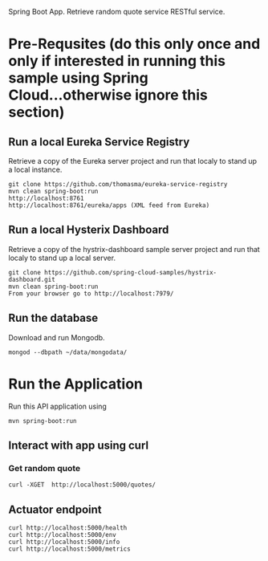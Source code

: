 Spring Boot App. Retrieve random quote service RESTful service. 

# Pre-Requsites (do this only once and only if interested in running this sample using Spring Cloud...otherwise ignore this section)
## Run a local Eureka Service Registry
Retrieve a copy of the Eureka server project and run that localy to stand up a local instance.

    git clone https://github.com/thomasma/eureka-service-registry
    mvn clean spring-boot:run
    http://localhost:8761
    http://localhost:8761/eureka/apps (XML feed from Eureka)

## Run a local Hysterix Dashboard 
Retrieve a copy of the hystrix-dashboard sample server project and run that localy to stand up a local server.

    git clone https://github.com/spring-cloud-samples/hystrix-dashboard.git
    mvn clean spring-boot:run
    From your browser go to http://localhost:7979/

## Run the database
Download and run Mongodb. 

    mongod --dbpath ~/data/mongodata/

# Run the Application
Run this API application using

    mvn spring-boot:run

## Interact with app using curl
### Get random quote
    curl -XGET  http://localhost:5000/quotes/

## Actuator endpoint
    curl http://localhost:5000/health 
    curl http://localhost:5000/env
    curl http://localhost:5000/info
    curl http://localhost:5000/metrics
    
